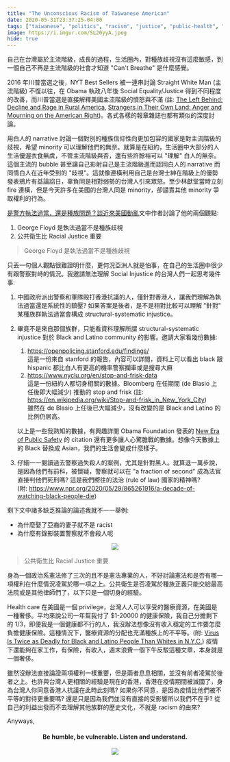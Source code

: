 ```yaml
---
title: "The Unconscious Racism of Taiwanese American"
date: 2020-05-31T23:37:25-04:00
tags: ["taiwanese", "politics", "racism", "justice", "public-health", "personal-opinion"]
image: https://i.imgur.com/SL20yyA.jpeg
hide: true
---
```


自己在台灣屬於主流階級，成長的過程，生活圈內，對種族歧視沒有這麼敏感，到一個自己不再是主流階級的社會才知道 "Can't Breathe" 是什麼感覺。

2016 年川普當選之後，NYT Best Sellers 被一連串討論 Straight White Man (主流階級) 不復以往，在 Obama 執政八年後 Social Equality/Justice 得到不同程度的改善，而川普當選是直接解釋美國主流階級的憤怒與不滿 (註: [The Left Behind: Decline and Rage in Rural America](https://www.amazon.com/Left-Behind-Decline-Rural-America/dp/069117766X), [Strangers in Their Own Land: Anger and Mourning on the American Right](https://www.amazon.com/Strangers-Their-Own-Land-Mourning-ebook/dp/B074CMNKDQ/ref=sr_1_1?dchild=1&keywords=Strangers+in+Their+Own+Land%3A+Anger+and+Mourning+on+the+American+Right&qid=1591468314&s=books&sr=1-1))。各式各樣的報章雜誌也都有類似的深度討論。

<!--more-->

用白人的 narrative 討論一個對別的種族信仰性向更加包容的國家是對主流階級的歧視，希望 minority 可以理解他們的無奈。就算是在紐約，生活圈中大部分的人生活優渥衣食無虞，不管主流階級與否，還有些許餘裕可以 "理解" 白人的無奈。這個主流的 bubble 甚至讓自己影射自己是主流階級進而認同白人的 narrative 而同情白人在近年受到的 "歧視"。這就像連橫利用自己是台灣士紳在階級上的優勢發表鴉片有益論諂日，辜負同是相對弱勢的台灣人引來眾怒。至少林獻堂當時立刻 fire 連橫，但是今天許多在美國的台灣人同是 minority，卻譴責其他 minority 爭取權利的行為。

[是警方執法過當，還是種族問題？談近來美國動亂](https://okapi.books.com.tw/article/13372)文中作者討論了他的兩個觀點:

1. George Floyd 是執法過當不是種族歧視
2. 公共衛生比 Racial Justice 重要

> George Floyd 是執法過當不是種族歧視

只丟一句個人觀點很難證明什麼，更何況亞洲人就是怕事，在自己的生活圈中很少有跟警察對峙的情況。我邀請無法理解 Social Injustice 的台灣人們一起思考幾件事:

1. 中國政府派出警察和軍隊毆打香港抗議的人，僅針對香港人，讓我們理解為執法過當還是系統性的鎮壓? 如果答案是後者，是不是相對比較可以理解 "針對" 某種族群執法過當會構成 structural-systematic injustice。
2. 畢竟不是來自那個族群，只能看資料理解所謂 structural-systematic injustice 對於 Black and Latino community 的影響。邀請大家看幾份數據:
   1. https://openpolicing.stanford.edu/findings/  
   這是一份來自 stanford 的報告，內容可以詳閱，資料上可以看出 black 跟 hispanic 都比白人有更高的機率警察攔車或是搜尋大麻
   1. https://www.nyclu.org/en/stop-and-frisk-data  
   這是一份紐約人都切身相關的數據。Bloomberg 在任期間 (de Blasio 上任後即大幅減少) 推動的 stop and frisk (註: https://en.wikipedia.org/wiki/Stop-and-frisk_in_New_York_City)  
   雖然在 de Blasio 上任後已大幅減少，沒有改變的是 Black and Latino 的比例仍居高。

   以上是一些我熟知的數據，有興趣詳閱 Obama Foundation 發表的 [New Era of Public Safety](https://www.obama.org/wp-content/uploads/Toolkit.pdf) 的 citation 還有更多讓人心驚膽戰的數據。想像今天數據上的 Black 替換成 Asian，我們的生活會變成什麼樣子。
3. 仔細一一閱讀過去警察過失殺人的案例，尤其是針對黑人。就算退一萬步說，是因為他們有前科，被懷疑，警察就可以在 "a fraction of second" 成為法官直接判他們死刑嗎? 這是我們嚮往的法治 (rule of law) 國家的精神嗎?  
   (附: https://www.npr.org/2020/05/29/865261916/a-decade-of-watching-black-people-die)

剩下文中諸多缺乏推論的論述我就不一一舉例:

* 為什麼娶了亞裔的妻子就不是 racist
* 為什麼有錄影裝置警察就不會殺人呢

<p align="center"> 
   <img src="https://media.giphy.com/media/lkdH8FmImcGoylv3t3/giphy.gif">
</p>

> 公共衛生比 Racial Justice 重要

身為一個政治系憲法修了三次的且不是憲法專業的人，不好討論憲法和是否有哪一項權利在什麼情況凌駕於哪一項之上。公共衛生是否凌駕於種族正義只能交給最高法院或是其他律師們了，以下只是一個切身的經驗。

Health care 在美國是一個 privilege，台灣人人可以享受的醫療資源，在美國是一種奢侈。平均來說公司一年幫我付了 $1-20000 的健康保險，我自己分擔剩下的 1/3，即便我是一個健康都不行的人，我沒辦法想像沒有收入穩定的工作要怎麼負擔健康保險。這種情況下，醫療資源的分配也充滿種族上的不平等。(附: [Virus Is Twice as Deadly for Black and Latino People Than Whites in N.Y.C.](https://www.nytimes.com/2020/04/08/nyregion/coronavirus-race-deaths.html)) 疫情下還能夠在家工作，有保險，有收入，週末浪費一個下午反駁這種文章，本身就是一個奢侈。

雖然沒辦法直接論證兩項權利一樣重要，但是兩者息息相關，並沒有前者凌駕於後者之上。也許與台灣人更相關的經驗是現在的香港，香港在疫情期間被滅國了，身為台灣人你同意香港人抗議在此時此刻嗎? 如果你不同意，是因為疫情比他們被不平等的對待更重要嗎? 還是只是因為我們並沒有直接的受影響所以我們不在乎? 從自己的利益出發而不去理解其他族群的歷史文化，不就是 racism 的由來?

Anyways,

<div align="center">
  <h4>Be humble, be vulnerable. Listen and understand.</h4>
  <img src="https://i.imgur.com/SL20yyA.jpeg">
</div>
